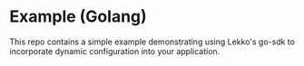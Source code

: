 # Example (Golang)

This repo contains a simple example demonstrating using Lekko's go-sdk to incorporate dynamic configuration into your application.
